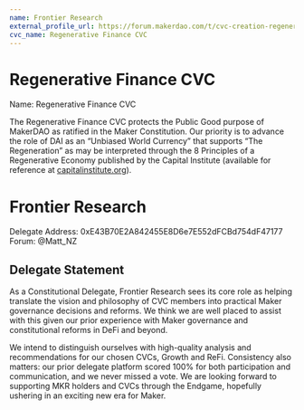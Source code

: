 ```yaml
---
name: Frontier Research
external_profile_url: https://forum.makerdao.com/t/cvc-creation-regenerative-finance-cvc/20354
cvc_name: Regenerative Finance CVC
---
```


# Regenerative Finance CVC
Name: Regenerative Finance CVC

The Regenerative Finance CVC protects the Public Good purpose of MakerDAO as ratified in the Maker Constitution. Our priority is to advance the role of DAI as an “Unbiased World Currency” that supports “The Regeneration” as may be interpreted through the 8 Principles of a Regenerative Economy published by the Capital Institute (available for reference at [capitalinstitute.org](https://capitalinstitute.org/8-principles-regenerative-economy/)).

# Frontier Research
Delegate Address: 0xE43B70E2A842455E8D6e7E552dFCBd754dF47177  
Forum: @Matt_NZ  

## Delegate Statement

As a Constitutional Delegate, Frontier Research sees its core role as helping translate the vision and philosophy of CVC members into practical Maker governance decisions and reforms. We think we are well placed to assist with this given our prior experience with Maker governance and constitutional reforms in DeFi and beyond.

We intend to distinguish ourselves with high-quality analysis and recommendations for our chosen CVCs, Growth and ReFi. Consistency also matters: our prior delegate platform scored 100% for both participation and communication, and we never missed a vote. We are looking forward to supporting MKR holders and CVCs through the Endgame, hopefully ushering in an exciting new era for Maker.